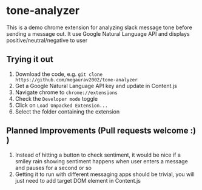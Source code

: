# tone-analyzer
This is a demo chrome extension for analyzing slack message tone before sending a message out. It use Google Natural Language API and displays positive/neutral/negative to user

## Trying it out
1. Download the code, e.g. `git clone https://github.com/megaurav2002/tone-analyzer`
2. Get a Google Natural Language API key and update in Content.js 
2. Navigate chrome to `chrome://extensions`
3. Check the `Developer mode` toggle
4. Click on `Load Unpacked Extension...`
5. Select the folder containing the extension

## Planned Improvements (Pull requests welcome :) )
1. Instead of hitting a button to check sentiment, it would be nice if a smiley rain showing sentiment happens when user enters a message and pauses for a second or so
2. Getting it to run with different messaging apps should be trivial, you will just need to add target DOM element in Content.js

